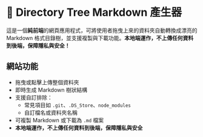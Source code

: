 # 📁 Directory Tree Markdown 產生器

這是一個**純前端**的網頁應用程式，可將使用者拖曳上來的資料夾自動轉換成漂亮的 Markdown 格式目錄樹，並支援複製與下載功能。**本地端運作，不上傳任何資料到後端，保障隱私與安全！**

## 網站功能

- 拖曳或點擊上傳整個資料夾
- 即時生成 Markdown 樹狀結構
- 支援自訂排除：
  - 常見項目如 `.git`、`.DS_Store`、`node_modules`
  - 自訂檔名或資料夾名稱
- 可複製 Markdown 或下載為 `.md` 檔案
- **本地端運作，不上傳任何資料到後端，保障隱私與安全**

